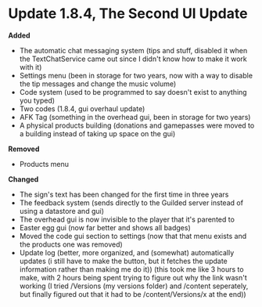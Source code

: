 # Update 1.8.4, The Second UI Update
<!-- __date here__ -->

**Added**
- The automatic chat messaging system (tips and stuff, disabled it when the TextChatService came out since I didn't know how to make it work with it)
- Settings menu (been in storage for two years, now with a way to disable the tip messages and change the music volume)
- Code system (used to be programmed to say doesn't exist to anything you typed)
- Two codes (1.8.4, gui overhaul update)
- AFK Tag (something in the overhead gui, been in storage for two years)
- A physical products building (donations and gamepasses were moved to a building instead of taking up space on the gui)

**Removed**
- Products menu

**Changed**
- The sign's text has been changed for the first time in three years
- The feedback system (sends directly to the Guilded server instead of using a datastore and gui)
- The overhead gui is now invisible to the player that it's parented to
- Easter egg gui (now far better and shows all badges)
- Moved the code gui section to settings (now that that menu exists and the products one was removed)
- Update log (better, more organized, and (somewhat) automatically updates (i still have to make the button, but it fetches the update information rather than making me do it)) (this took me like 3 hours to make, with 2 hours being spent trying to figure out why the link wasn't working (I tried /Versions (my versions folder) and /content seperately, but finally figured out that it had to be /content/Versions/x at the end))
